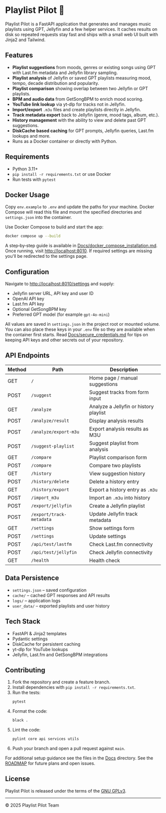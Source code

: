 # Playlist Pilot 🎵

Playlist Pilot is a FastAPI application that generates and manages music playlists using GPT, Jellyfin and a few helper services. It caches results on disk so repeated requests stay fast and ships with a small web UI built with Jinja2 and Tailwind.

## Features

- **Playlist suggestions** from moods, genres or existing songs using GPT with Last.fm metadata and Jellyfin library sampling.
- **Playlist analysis** of Jellyfin or saved GPT playlists measuring mood, tempo, decade distribution and popularity.
- **Playlist comparison** showing overlap between two Jellyfin or GPT playlists.
- **BPM and audio data** from GetSongBPM to enrich mood scoring.
- **YouTube link lookup** via yt‑dlp for tracks not in Jellyfin.
- **Import/export** `.m3u` files and create playlists directly in Jellyfin.
- **Track metadata export** back to Jellyfin (genre, mood tags, album, etc.).
- **History management** with the ability to view and delete past GPT suggestions.
- **DiskCache based caching** for GPT prompts, Jellyfin queries, Last.fm lookups and more.
- Runs as a Docker container or directly with Python.

## Requirements

- Python 3.11+
- `pip install -r requirements.txt` or use Docker
- Run tests with `pytest`

## Docker Usage

Copy `env.example` to `.env` and update the paths for your machine. Docker
Compose will read this file and mount the specified directories and
`settings.json` into the container.

Use Docker Compose to build and start the app:

```bash
docker compose up --build
```

A step‑by‑step guide is available in [Docs/docker_compose_installation.md](Docs/docker_compose_installation.md). Once running, visit [http://localhost:8010](http://localhost:8010). If required settings are missing you'll be redirected to the settings page.

## Configuration

Navigate to [http://localhost:8010/settings](http://localhost:8010/settings) and supply:

- Jellyfin server URL, API key and user ID
- OpenAI API key
- Last.fm API key
- Optional GetSongBPM key
- Preferred GPT model (for example `gpt-4o-mini`)

All values are saved in `settings.json` in the project root or mounted volume.
You can also place these keys in your `.env` file so they are available when the container first starts.
Read [Docs/secure_credentials.md](Docs/secure_credentials.md) for tips on keeping API keys and other secrets out of your repository.

## API Endpoints

| Method | Path | Description |
|-------|------|-------------|
| GET | `/` | Home page / manual suggestions |
| POST | `/suggest` | Suggest tracks from form input |
| GET | `/analyze` | Analyze a Jellyfin or history playlist |
| POST | `/analyze/result` | Display analysis results |
| POST | `/analyze/export-m3u` | Export analysis results as M3U |
| POST | `/suggest-playlist` | Suggest playlist from analysis |
| GET | `/compare` | Playlist comparison form |
| POST | `/compare` | Compare two playlists |
| GET | `/history` | View suggestion history |
| POST | `/history/delete` | Delete a history entry |
| GET | `/history/export` | Export a history entry as `.m3u` |
| POST | `/import_m3u` | Import an `.m3u` into history |
| POST | `/export/jellyfin` | Create a Jellyfin playlist |
| POST | `/export/track-metadata` | Update Jellyfin track metadata |
| GET | `/settings` | Show settings form |
| POST | `/settings` | Update settings |
| POST | `/api/test/lastfm` | Check Last.fm connectivity |
| POST | `/api/test/jellyfin` | Check Jellyfin connectivity |
| GET | `/health` | Health check |

## Data Persistence

- `settings.json` – saved configuration
- `cache/` – cached GPT responses and API results
- `logs/` – application logs
- `user_data/` – exported playlists and user history

## Tech Stack

- FastAPI & Jinja2 templates
- Pydantic settings
- DiskCache for persistent caching
- yt-dlp for YouTube lookups
- Jellyfin, Last.fm and GetSongBPM integrations

## Contributing

1. Fork the repository and create a feature branch.
2. Install dependencies with `pip install -r requirements.txt`.
3. Run the tests:
   ```bash
   pytest
   ```
4. Format the code:
   ```bash
   black .
   ```
5. Lint the code:
   ```bash
   pylint core api services utils
   ```
6. Push your branch and open a pull request against `main`.

For additional setup guidance see the files in the [Docs](Docs/) directory.
See the [ROADMAP](ROADMAP.md) for future plans and open issues.

## License

Playlist Pilot is released under the terms of the [GNU GPLv3](LICENSE).

---
© 2025 Playlist Pilot Team

